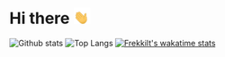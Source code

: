# Hi there <img src="https://raw.githubusercontent.com/Frekkilt/Frekkilt/main/wave.gif" width="30px">

![Github stats](https://github-readme-stats.vercel.app/api?username=Frekkilt&show_icons=true&bg_color=0D1117&theme=radical&hide_border=true&count_private=true)
![Top Langs](https://github-readme-stats.vercel.app/api/top-langs/?username=Frekkilt&show_icons=true&bg_color=0D1117&theme=radical&hide_border=true&count_private=true)
[![Frekkilt's wakatime stats](https://github-readme-stats.vercel.app/api/wakatime?username=Frekkilt&show_icons=true&bg_color=0D1117&theme=radical&hide_border=true&count_private=true)](https://github.com/anuraghazra/github-readme-stats)
